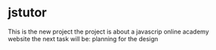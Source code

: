 # jstutor
This is the new project 
the project is about a javascrip online academy website
the next task will be:
planning for the design
